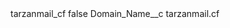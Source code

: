 <?xml version="1.0" encoding="UTF-8"?>
<CustomMetadata xmlns="http://soap.sforce.com/2006/04/metadata" xmlns:xsi="http://www.w3.org/2001/XMLSchema-instance" xmlns:xsd="http://www.w3.org/2001/XMLSchema">
    <label>tarzanmail_cf</label>
    <protected>false</protected>
    <values>
        <field>Domain_Name__c</field>
        <value xsi:type="xsd:string">tarzanmail.cf</value>
    </values>
</CustomMetadata>
